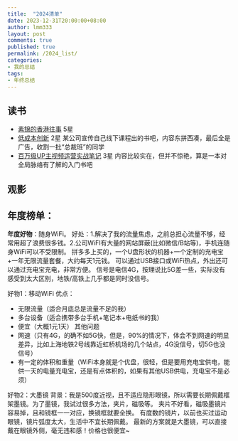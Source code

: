 ```yaml
---
title:  "2024清单"
date: 2023-12-31T20:00:00+08:00
author: lmm333
layout: post
comments: true
published: true
permalink: /2024_list/
categories:
- 我的总结
tags:
- 年终总结
---
```


## 读书
- [素锦的香港往事](https://book.douban.com/subject/36422982/) 5星
- [低成本创新](https://book.douban.com/subject/30686575/) 2星 某公司宣传自己线下课程出的书吧，内容东拼西凑，最后全是广告，收割一批“总裁班”的同学
- [百万级UP主视频运营实战笔记](https://book.douban.com/subject/35963477/) 3星 内容比较实在，但并不惊艳，算是一本对全局脉络有了解的入门书吧

## 观影

## 年度榜单：
**年度好物**：随身WiFi。
好处：1.解决了我的流量焦虑，之前总担心流量不够，经常用超了浪费很多钱。2.公司WiFI有大量的网站屏蔽(比如微信/B站等)，手机连随身WiFi可以不受限制。
拼多多上买的，一个U盘形状的机器+一个定制的充电宝+一年无限流量套餐，大约每天1元钱。
可以通过USB接口或WiFi热点，外出还可以通过充电宝充电，非常方便。
信号是电信4G，按理说比5G差一些，实际没有感受到太大区别，地铁/高铁上几乎都是同时没信号。

好物1：移动WiFi
优点：
- 无限流量（适合月底总是流量不足的我）
- 多台设备（适合携带多台手机+笔记本+电纸书的我）
- 便宜（大概1元1天）
其他问题
- 网速（只有4G，的确不如5G快，但是，90%的情况下，体会不到网速的明显差异，比如上海地铁2号线靠近虹桥机场的几个站点，4G没信号，切5G也没信号）
- 有一定的体积和重量（WiFi本身就是个优盘，很轻，但是要用充电宝供电，能供一天的电量充电宝，还是有点体积的，如果有其他USB供电，充电宝不是必须）


好物2：大墨镜
背景：我是500度近视，且不适应隐形眼镜，所以需要长期佩戴框架墨镜。为了墨镜，我试过很多方法，夹片，磁吸等。
夹片不好看，磁吸墨镜片容易掉，且和镜框一一对应，换镜框就要全换。
有度数的镜片，以前也买过运动眼镜，镜片弧度太大，生活中不宜长期佩戴。
最新的方案就是大墨镜，可以直接戴在眼镜外侧，毫无违和感！价格也很便宜~